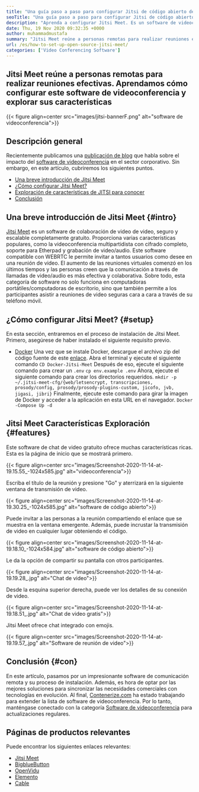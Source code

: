 ```yaml
---
title: "Una guía paso a paso para configurar Jitsi de código abierto de código abierto" 
seoTitle: "Una guía paso a paso para configurar Jitsi de código abierto de código abierto" 
description: "Aprenda a configurar Jitsi Meet. Es un software de videoconferencia de código abierto diseñado para satisfacer las necesidades de comunicación remota y ofrece características potentes." 
date: Thu, 19 Nov 2020 09:32:35 +0000
author: muhammadmustafa
summary: "Jitsi Meet reúne a personas remotas para realizar reuniones efectivas. Aprendamos cómo configurar este software de videoconferencia y explorar sus características" 
url: /es/how-to-set-up-open-source-jitsi-meet/
categories: ['Video Conferencing Software']
---
```


## Jitsi Meet reúne a personas remotas para realizar reuniones efectivas. Aprendamos cómo configurar este software de videoconferencia y explorar sus características

{{< figure align=center src="images/jitsi-bannerF.png" alt="software de videoconferencia">}}


## Descripción general
Recientemente publicamos una [publicación de blog][1] que habla sobre el impacto del [software de videoconferencia][2] en el sector corporativo. Sin embargo, en este artículo, cubriremos los siguientes puntos.
  * [Una breve introducción de Jitsi Meet][3]
  * [¿Cómo configurar Jitsi Meet?][4]
  * [Exploración de características de JITSI para conocer][5]
  * [Conclusión][6]

## Una breve introducción de Jitsi Meet {#intro}

[Jitsi Meet][7] es un software de colaboración de video de video, seguro y escalable completamente gratuito. Proporciona varias características populares, como la videoconferencia multipartidista con cifrado completo, soporte para Etherpad y grabación de video/audio. Este software compatible con WEBRTC le permite invitar a tantos usuarios como desee en una reunión de video.
El aumento de las reuniones virtuales comenzó en los últimos tiempos y las personas creen que la comunicación a través de llamadas de video/audio es más efectiva y colaborativa. Sobre todo, esta categoría de software no solo funciona en computadoras portátiles/computadoras de escritorio, sino que también permite a los participantes asistir a reuniones de video seguras cara a cara a través de su teléfono móvil.

## ¿Cómo configurar Jitsi Meet? {#setup}

En esta sección, entraremos en el proceso de instalación de Jitsi Meet. Primero, asegúrese de haber instalado el siguiente requisito previo.
  * [Docker][8]
Una vez que se instale Docker, descargue el archivo zip del código fuente de este [enlace][9].
Abra el terminal y ejecute el siguiente comando
`CD Docker-Jitsi-Meet`
Después de eso, ejecute el siguiente comando para crear un `.env`
`cp env.example .env`
Ahora, ejecute el siguiente comando para crear los directorios requeridos.
`mkdir -p ~/.jitsi-meet-cfg/{web/letsencrypt, transcripciones, prosody/config, prosody/prosody-plugins-custom, jicofo, jvb, jigasi, jibri}`
Finalmente, ejecute este comando para girar la imagen de Docker y acceder a la aplicación en esta URL en el navegador.
`Docker -Compose Up -d`

## Jitsi Meet Características Exploración {#features}

Este software de chat de video gratuito ofrece muchas características ricas. Esta es la página de inicio que se mostrará primero.

{{< figure align=center src="images/Screenshot-2020-11-14-at-19.15.55_-1024x585.jpg" alt="videoconferencia">}}

Escriba el título de la reunión y presione "Go" y aterrizará en la siguiente ventana de transmisión de video.

{{< figure align=center src="images/Screenshot-2020-11-14-at-19.30.25_-1024x585.jpg" alt="software de código abierto">}}

Puede invitar a las personas a la reunión compartiendo el enlace que se muestra en la ventana emergente. Además, puede incrustar la transmisión de video en cualquier lugar obteniendo el código.

{{< figure align=center src="images/Screenshot-2020-11-14-at-19.18.10_-1024x584.jpg" alt="software de código abierto">}}

Le da la opción de compartir su pantalla con otros participantes.

{{< figure align=center src="images/Screenshot-2020-11-14-at-19.19.28_.jpg" alt="Chat de video">}}

Desde la esquina superior derecha, puede ver los detalles de su conexión de video.

{{< figure align=center src="images/Screenshot-2020-11-14-at-19.18.51_.jpg" alt="Chat de video gratis">}}

Jitsi Meet ofrece chat integrado con emojis.

{{< figure align=center src="images/Screenshot-2020-11-14-at-19.19.57_.jpg" alt="Software de reunión de video">}}


## Conclusión {#con}

En este artículo, pasamos por un impresionante software de comunicación remota y su proceso de instalación. Además, es hora de optar por las mejores soluciones para sincronizar las necesidades comerciales con tecnologías en evolución. Al final, [Contenerize.com][10] ha estado trabajando para extender la lista de software de videoconferencia. Por lo tanto, manténgase conectado con la categoría [Software de videoconferencia][2] para actualizaciones regulares.

## Páginas de productos relevantes
Puede encontrar los siguientes enlaces relevantes:
  * [Jitsi Meet][7]
  * [BigblueButton][11]
  * [OpenVidu][12]
  * [Elemento][13]
  * [Cable][14]



[1]: https://blog.containerize.com/video-conferencing-software/video-conferencing-apps-how-it-benefits-your-business/
[2]: https://products.containerize.com/video-conferencing/
[3]: #intro
[4]: #setup
[5]: #features
[6]: #con
[7]: https://products.containerize.com/video-conferencing/jitsi
[8]: https://www.docker.com/products/docker-desktop
[9]: https://github.com/jitsi/docker-jitsi-meet/releases/tag/stable-5142
[10]: https://www.containerize.com/
[11]: https://products.containerize.com/video-conferencing/bigbluebutton
[12]: https://products.containerize.com/video-conferencing/openvidu
[13]: https://products.containerize.com/video-conferencing/element
[14]: https://products.containerize.com/video-conferencing/wire
